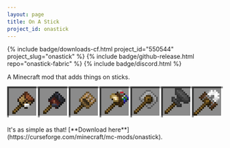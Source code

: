 ```yaml
---
layout: page
title: On A Stick
project_id: onastick
---
```


<p>
  {% include badge/downloads-cf.html project_id="550544" project_slug="onastick" %}
  {% include badge/github-release.html repo="onastick-fabric" %}
  {% include badge/discord.html %}
</p>

A Minecraft mod that adds things on sticks.

<div class="gallery">
  <img src="/assets/img/projects/onastick/gallery/inventory.png">
</div>

<br>
It's as simple as that! [**Download here**](https://curseforge.com/minecraft/mc-mods/onastick).
